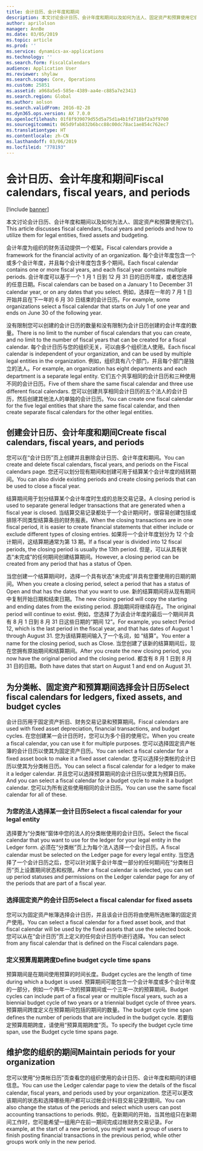 ```yaml
---
title: 会计日历、会计年度和期间
description: 本文讨论会计日历、会计年度和期间以及如何为法人、固定资产和预算使用它们。
author: aprilolson
manager: AnnBe
ms.date: 03/05/2019
ms.topic: article
ms.prod: ''
ms.service: dynamics-ax-applications
ms.technology: ''
ms.search.form: FiscalCalendars
audience: Application User
ms.reviewer: shylaw
ms.search.scope: Core, Operations
ms.custom: 25851
ms.assetid: a968a5e5-585e-4389-aa4e-c885a7e23413
ms.search.region: Global
ms.author: aolson
ms.search.validFrom: 2016-02-28
ms.dyn365.ops.version: AX 7.0.0
ms.openlocfilehash: 01f8f939079d55d5a75d1a4b1fd718bf2a3f9700
ms.sourcegitcommit: 065d9fab832b6bcc88c00dc78ac1ae854c762ec7
ms.translationtype: HT
ms.contentlocale: zh-CN
ms.lasthandoff: 03/06/2019
ms.locfileid: "778193"
---
```

# <a name="fiscal-calendars-fiscal-years-and-periods"></a><span data-ttu-id="02110-103">会计日历、会计年度和期间</span><span class="sxs-lookup"><span data-stu-id="02110-103">Fiscal calendars, fiscal years, and periods</span></span>

[!include [banner](../includes/banner.md)]

<span data-ttu-id="02110-104">本文讨论会计日历、会计年度和期间以及如何为法人、固定资产和预算使用它们。</span><span class="sxs-lookup"><span data-stu-id="02110-104">This article discusses fiscal calendars, fiscal years and periods and how to utilize them for legal entities, fixed assets and budgeting.</span></span>

<span data-ttu-id="02110-105">会计年度为组织的财务活动提供一个框架。</span><span class="sxs-lookup"><span data-stu-id="02110-105">Fiscal calendars provide a framework for the financial activity of an organization.</span></span> <span data-ttu-id="02110-106">每个会计年度包含一个或多个会计年度，并且每个会计年度包含多个期间。</span><span class="sxs-lookup"><span data-stu-id="02110-106">Each fiscal calendar contains one or more fiscal years, and each fiscal year contains multiple periods.</span></span> <span data-ttu-id="02110-107">会计年度可以基于一个 1 月 1 日到 12 月 31 日的日历年度，或者您选择的任意日期。</span><span class="sxs-lookup"><span data-stu-id="02110-107">Fiscal calendars can be based on a January 1 to December 31 calendar year, or on any dates that you select.</span></span> <span data-ttu-id="02110-108">例如，选择在一年的 7 月 1 日开始并且在下一年的 6 月 30 日结束的会计日历。</span><span class="sxs-lookup"><span data-stu-id="02110-108">For example, some organizations select a fiscal calendar that starts on July 1 of one year and ends on June 30 of the following year.</span></span> 

<span data-ttu-id="02110-109">没有限制您可以创建的会计日历的数量和没有限制为会计日历创建的会计年度的数量。</span><span class="sxs-lookup"><span data-stu-id="02110-109">There is no limit to the number of fiscal calendars that you can create, and no limit to the number of fiscal years that can be created for a fiscal calendar.</span></span> <span data-ttu-id="02110-110">每个会计日历与您的组织无关，可以由多个组织法人使用。</span><span class="sxs-lookup"><span data-stu-id="02110-110">Each fiscal calendar is independent of your organization, and can be used by multiple legal entities in the organization.</span></span> <span data-ttu-id="02110-111">例如，组织具有八个部门，并且每个部门是独立的法人。</span><span class="sxs-lookup"><span data-stu-id="02110-111">For example, an organization has eight departments and each department is a separate legal entity.</span></span> <span data-ttu-id="02110-112">它们五个共享相同的会计日历和三种使用不同的会计日历。</span><span class="sxs-lookup"><span data-stu-id="02110-112">Five of them share the same fiscal calendar and three use different fiscal calendars.</span></span> <span data-ttu-id="02110-113">您可以创建共享相同会计日历的五个法人的会计日历，然后创建其他法人的单独的会计日历。</span><span class="sxs-lookup"><span data-stu-id="02110-113">You can create one fiscal calendar for the five legal entities that share the same fiscal calendar, and then create separate fiscal calendars for the other legal entities.</span></span>

## <a name="create-fiscal-calendars-fiscal-years-and-periods"></a><span data-ttu-id="02110-114">创建会计日历、会计年度和期间</span><span class="sxs-lookup"><span data-stu-id="02110-114">Create fiscal calendars, fiscal years, and periods</span></span>
<span data-ttu-id="02110-115">您可以在“会计日历”页上创建并且删除会计日历、会计年度和期间。</span><span class="sxs-lookup"><span data-stu-id="02110-115">You can create and delete fiscal calendars, fiscal years, and periods on the Fiscal calendars page.</span></span> <span data-ttu-id="02110-116">您还可以划分现有期间和创建可用于结算某个会计年度的结转期间。</span><span class="sxs-lookup"><span data-stu-id="02110-116">You can also divide existing periods and create closing periods that can be used to close a fiscal year.</span></span> 

<span data-ttu-id="02110-117">结算期间用于划分结算某个会计年度时生成的总账交易记录。</span><span class="sxs-lookup"><span data-stu-id="02110-117">A closing period is used to separate general ledger transactions that are generated when a fiscal year is closed.</span></span> <span data-ttu-id="02110-118">当结算交易记录都处于一个会计期间时，很容易创建包括或排除不同类型结算条目的财务报表。</span><span class="sxs-lookup"><span data-stu-id="02110-118">When the closing transactions are in one fiscal period, it is easier to create financial statements that either include or exclude different types of closing entries.</span></span> <span data-ttu-id="02110-119">如果将一个会计年度划分为 12 个会计期间，这结算期通常为第 13 期。</span><span class="sxs-lookup"><span data-stu-id="02110-119">If a fiscal year is divided into 12 fiscal periods, the closing period is usually the 13th period.</span></span> <span data-ttu-id="02110-120">但是，可以从具有状态“未完成”的任何期间创建结算期间。</span><span class="sxs-lookup"><span data-stu-id="02110-120">However, a closing period can be created from any period that has a status of Open.</span></span> 

<span data-ttu-id="02110-121">当您创建一个结算期间时，选择一个具有状态“未完成”并具有您要使用的日期的期间。</span><span class="sxs-lookup"><span data-stu-id="02110-121">When you create a closing period, select a period that has a status of Open and that has the dates that you want to use.</span></span> <span data-ttu-id="02110-122">新的结算期间将从现有期间中复制开始日期和结束日期。</span><span class="sxs-lookup"><span data-stu-id="02110-122">The new closing period will copy the starting and ending dates from the existing period.</span></span> <span data-ttu-id="02110-123">原始期间将继续存在。</span><span class="sxs-lookup"><span data-stu-id="02110-123">The original period will continue to exist.</span></span> <span data-ttu-id="02110-124">例如，您选择了为该会计年度的最后一个期间并具有 8 月 1 日到 8 月 31 日这些日期的“期间 12”。</span><span class="sxs-lookup"><span data-stu-id="02110-124">For example, you select Period 12, which is the last period in the fiscal year, and that has dates of August 1 through August 31.</span></span> <span data-ttu-id="02110-125">您为该结算期间输入了一个名词，如 “结算”。</span><span class="sxs-lookup"><span data-stu-id="02110-125">You enter a name for the closing period, such as Close.</span></span> <span data-ttu-id="02110-126">当您创建了该新的结算期间后，现在您拥有原始期间和结算期间。</span><span class="sxs-lookup"><span data-stu-id="02110-126">After you create the new closing period, you now have the original period and the closing period.</span></span> <span data-ttu-id="02110-127">都含有 8 月 1 日到 8 月 31 日的日期。</span><span class="sxs-lookup"><span data-stu-id="02110-127">Both have dates that start on August 1 and end on August 31.</span></span>

## <a name="select-fiscal-calendars-for-ledgers-fixed-assets-and-budget-cycles"></a><span data-ttu-id="02110-128">为分类帐、固定资产和预算期间选择会计日历</span><span class="sxs-lookup"><span data-stu-id="02110-128">Select fiscal calendars for ledgers, fixed assets, and budget cycles</span></span>
<span data-ttu-id="02110-129">会计日历用于固定资产折旧、财务交易记录和预算期间。</span><span class="sxs-lookup"><span data-stu-id="02110-129">Fiscal calendars are used with fixed asset depreciation, financial transactions, and budget cycles.</span></span> <span data-ttu-id="02110-130">在您创建某一会计日历时，您可以为多个目的使用它。</span><span class="sxs-lookup"><span data-stu-id="02110-130">When you create a fiscal calendar, you can use it for multiple purposes.</span></span> <span data-ttu-id="02110-131">您可以选择固定资产帐簿的会计日历以使其为固定资产日历。</span><span class="sxs-lookup"><span data-stu-id="02110-131">You can select a fiscal calendar for a fixed asset book to make it a fixed asset calendar.</span></span> <span data-ttu-id="02110-132">您可以选择分类帐的会计日历以使其为分类帐日历。</span><span class="sxs-lookup"><span data-stu-id="02110-132">You can select a fiscal calendar for a ledger to make it a ledger calendar.</span></span> <span data-ttu-id="02110-133">并且您可以选择预算期间的会计日历以使其为预算日历。</span><span class="sxs-lookup"><span data-stu-id="02110-133">And you can select a fiscal calendar for a budget cycle to make it a budget calendar.</span></span> <span data-ttu-id="02110-134">您可以为所有这些使用相同的会计日历。</span><span class="sxs-lookup"><span data-stu-id="02110-134">You can use the same fiscal calendar for all of these.</span></span>

### <a name="select-a-fiscal-calendar-for-your-legal-entity"></a><span data-ttu-id="02110-135">为您的法人选择某一会计日历</span><span class="sxs-lookup"><span data-stu-id="02110-135">Select a fiscal calendar for your legal entity</span></span>

<span data-ttu-id="02110-136">选择要为“分类帐”窗体中您的法人的分类帐使用的会计日历。</span><span class="sxs-lookup"><span data-stu-id="02110-136">Select the fiscal calendar that you want to use for the ledger for your legal entity in the Ledger form.</span></span> <span data-ttu-id="02110-137">必须在“分类帐”页上为每个法人选择一个会计日历。</span><span class="sxs-lookup"><span data-stu-id="02110-137">A fiscal calendar must be selected on the Ledger page for every legal entity.</span></span> <span data-ttu-id="02110-138">当您选择了一个会计日历之后，您可以针对属于会计年度一部分的任何期间在“分类帐日历”页上设置期间状态和权限。</span><span class="sxs-lookup"><span data-stu-id="02110-138">After a fiscal calendar is selected, you can set up period statuses and permissions on the Ledger calendar page for any of the periods that are part of a fiscal year.</span></span>

### <a name="select-a-fiscal-calendar-for-fixed-assets"></a><span data-ttu-id="02110-139">选择固定资产的会计日历</span><span class="sxs-lookup"><span data-stu-id="02110-139">Select a fiscal calendar for fixed assets</span></span>

<span data-ttu-id="02110-140">您可以为固定资产帐簿选择会计日历，并且该会计日历将由使用所选帐簿的固定资产使用。</span><span class="sxs-lookup"><span data-stu-id="02110-140">You can select a fiscal calendar for a fixed asset book, and that fiscal calendar will be used by the fixed assets that use the selected book.</span></span> <span data-ttu-id="02110-141">您可以从在“会计日历”页上定义的任何会计日历中进行选择。</span><span class="sxs-lookup"><span data-stu-id="02110-141">You can select from any fiscal calendar that is defined on the Fiscal calendars page.</span></span>

### <a name="define-budget-cycle-time-spans"></a><span data-ttu-id="02110-142">定义预算周期跨度</span><span class="sxs-lookup"><span data-stu-id="02110-142">Define budget cycle time spans</span></span>

<span data-ttu-id="02110-143">预算期间是在期间使用预算的时间长度。</span><span class="sxs-lookup"><span data-stu-id="02110-143">Budget cycles are the length of time during which a budget is used.</span></span> <span data-ttu-id="02110-144">预算期间可能包含一个会计年度或多个会计年度的一部分，例如一个两年一次的预算期间或一个三年一次的预算期间。</span><span class="sxs-lookup"><span data-stu-id="02110-144">Budget cycles can include part of a fiscal year or multiple fiscal years, such as a biennial budget cycle of two years or a triennial budget cycle of three years.</span></span> <span data-ttu-id="02110-145">预算期间跨度定义在预算期间包括的期间的数量。</span><span class="sxs-lookup"><span data-stu-id="02110-145">The budget cycle time span defines the number of periods that are included in the budget cycle.</span></span> <span data-ttu-id="02110-146">若要指定预算周期跨度，请使用“预算周期跨度”页。</span><span class="sxs-lookup"><span data-stu-id="02110-146">To specify the budget cycle time span, use the Budget cycle time spans page.</span></span>

## <a name="maintain-periods-for-your-organization"></a><span data-ttu-id="02110-147">维护您的组织的期间</span><span class="sxs-lookup"><span data-stu-id="02110-147">Maintain periods for your organization</span></span>
<span data-ttu-id="02110-148">您可以使用“分类帐日历”页查看您的组织使用的会计日历、会计年度和期间的详细信息。</span><span class="sxs-lookup"><span data-stu-id="02110-148">You can use the Ledger calendar page to view the details of the fiscal calendar, fiscal years, and periods used by your organization.</span></span> <span data-ttu-id="02110-149">您还可以更改该期间的状态和选择哪些用户都可以过帐会计科目交易记录到期间。</span><span class="sxs-lookup"><span data-stu-id="02110-149">You can also change the status of the periods and select which users can post accounting transactions to periods.</span></span> <span data-ttu-id="02110-150">例如，在新期间的开始，当其他组只在新期间工作时，您可能希望一组用户在前一期间完成过帐财务交易记录。</span><span class="sxs-lookup"><span data-stu-id="02110-150">For example, at the start of a new period, you might want a group of users to finish posting financial transactions in the previous period, while other groups work only in the new period.</span></span>





